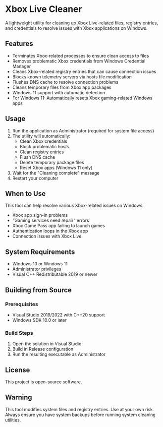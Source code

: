 # Xbox Live Cleaner

A lightweight utility for cleaning up Xbox Live-related files, registry entries, and credentials to resolve issues with Xbox applications on Windows.

## Features

- Terminates Xbox-related processes to ensure clean access to files
- Removes problematic Xbox credentials from Windows Credential Manager
- Cleans Xbox-related registry entries that can cause connection issues
- Blocks known telemetry servers via hosts file modification
- Flushes DNS cache to resolve connection problems
- Cleans temporary files from Xbox app packages
- Windows 11 support with automatic detection
- For Windows 11: Automatically resets Xbox gaming-related Windows apps

## Usage

1. Run the application as Administrator (required for system file access)
2. The utility will automatically:
   - Clean Xbox credentials
   - Block problematic hosts
   - Clean registry entries
   - Flush DNS cache
   - Delete temporary package files
   - Reset Xbox apps (Windows 11 only)
3. Wait for the "Cleaning complete" message
4. Restart your computer

## When to Use

This tool can help resolve various Xbox-related issues on Windows:
- Xbox app sign-in problems
- "Gaming services need repair" errors
- Xbox Game Pass app failing to launch games
- Authentication loops in the Xbox app
- Connection issues with Xbox Live

## System Requirements

- Windows 10 or Windows 11
- Administrator privileges
- Visual C++ Redistributable 2019 or newer

## Building from Source

### Prerequisites
- Visual Studio 2019/2022 with C++20 support
- Windows SDK 10.0 or later

### Build Steps
1. Open the solution in Visual Studio
2. Build in Release configuration
3. Run the resulting executable as Administrator

## License

This project is open-source software.

## Warning

This tool modifies system files and registry entries. Use at your own risk.
Always ensure you have system backups before running system cleaning utilities.
